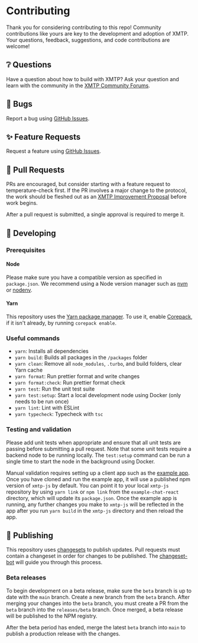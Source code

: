 # Contributing

Thank you for considering contributing to this repo! Community contributions like yours are key to the development and adoption of XMTP. Your questions, feedback, suggestions, and code contributions are welcome!

## ❔ Questions

Have a question about how to build with XMTP? Ask your question and learn with the community in the [XMTP Community Forums](https://community.xmtp.org/).

## 🐞 Bugs

Report a bug using [GitHub Issues](https://github.com/xmtp/xmtp-js/issues).

## ✨ Feature Requests

Request a feature using [GitHub Issues](https://github.com/xmtp/xmtp-js/issues).

## 🔀 Pull Requests

PRs are encouraged, but consider starting with a feature request to temperature-check first. If the PR involves a major change to the protocol, the work should be fleshed out as an [XMTP Improvement Proposal](https://community.xmtp.org/t/xip-0-xip-purpose-process-guidelines/475) before work begins.

After a pull request is submitted, a single approval is required to merge it.

## 🔧 Developing

### Prerequisites

#### Node

Please make sure you have a compatible version as specified in `package.json`. We recommend using a Node version manager such as [nvm](https://github.com/nvm-sh/nvm) or [nodenv](https://github.com/nodenv/nodenv).

#### Yarn

This repository uses the [Yarn package manager](https://yarnpkg.com/). To use it, enable [Corepack](https://yarnpkg.com/corepack), if it isn't already, by running `corepack enable`.

### Useful commands

- `yarn`: Installs all dependencies
- `yarn build`: Builds all packages in the `/packages` folder
- `yarn clean`: Remove all `node_modules`, `.turbo`, and build folders, clear Yarn cache
- `yarn format`: Run prettier format and write changes
- `yarn format:check`: Run prettier format check
- `yarn test`: Run the unit test suite
- `yarn test:setup`: Start a local development node using Docker (only needs to be run once)
- `yarn lint`: Lint with ESLint
- `yarn typecheck`: Typecheck with `tsc`

### Testing and validation

Please add unit tests when appropriate and ensure that all unit tests are passing before submitting a pull request. Note that some unit tests require a backend node to be running locally. The `test:setup` command can be run a single time to start the node in the background using Docker.

Manual validation requires setting up a client app such as the [example app](https://github.com/xmtp/example-chat-react). Once you have cloned and run the example app, it will use a published npm version of `xmtp-js` by default. You can point it to your local `xmtp-js` repository by using `yarn link` or `npm link` from the `example-chat-react` directory, which will update its `package.json`. Once the example app is running, any further changes you make to `xmtp-js` will be reflected in the app after you run `yarn build` in the `xmtp-js` directory and then reload the app.

## 🚢 Publishing

This repository uses [changesets](https://github.com/changesets/changesets) to publish updates. Pull requests must contain a changeset in order for changes to be published. The [changeset-bot](https://github.com/apps/changeset-bot) will guide you through this process.

### Beta releases

To begin development on a beta release, make sure the `beta` branch is up to date with the `main` branch. Create a new branch from the `beta` branch. After merging your changes into the `beta` branch, you must create a PR from the `beta` branch into the `releases/beta` branch. Once merged, a beta release will be published to the NPM registry.

After the beta period has ended, merge the latest `beta` branch into `main` to publish a production release with the changes.
